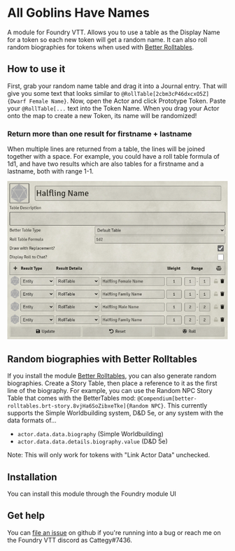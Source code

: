 # All Goblins Have Names

A module for Foundry VTT. Allows you to use a table as the Display Name for a token so each new
token will get a random name. It can also roll random biographies for tokens when used with [Better Rolltables](https://foundryvtt.com/packages/better-rolltables/).

## How to use it

First, grab your random name table and drag it into a Journal entry. That will give you some
text that looks similar to `@RollTable[2cbm3cP46dxcxO5Z]{Dwarf Female Name}`. Now, open the Actor
and click Prototype Token. Paste your `@RollTable[...` text into the Token Name. When you drag your Actor
onto the map to create a new Token, its name will be randomized!

### Return more than one result for firstname + lastname

When multiple lines are returned from a table, the lines will be joined together with a space. For example, you could have a roll table formula of 1d1, and have two results which are also tables for a firstname and a lastname, both with range 1-1.

![A RollTable that returns multiple lines on the same dice roll, for firstname and lastname](./example.png)

## Random biographies with Better Rolltables

If you install the module [Better Rolltables](https://foundryvtt.com/packages/better-rolltables/), you can also generate random biographies. Create a Story Table, then place a reference to it as the first line of the biography. For example, you can use the Random NPC Story Table that comes with the BetterTables mod: `@Compendium[better-rolltables.brt-story.8vjHa6SoZibxeTke]{Random NPC}`. This currently supports the Simple Worldbuilding system, D&D 5e, or any system with the data formats of...

- `actor.data.data.biography` (Simple Worldbuilding)
- `actor.data.data.details.biography.value` (D&D 5e)

Note: This will only work for tokens with "Link Actor Data" unchecked.

## Installation

You can install this module through the Foundry module UI

## Get help

You can [file an issue](https://github.com/jsabol/all-goblins-have-names/issues/new) on github if
you're running into a bug or reach me on the Foundry VTT discord as Cattegy#7436.
